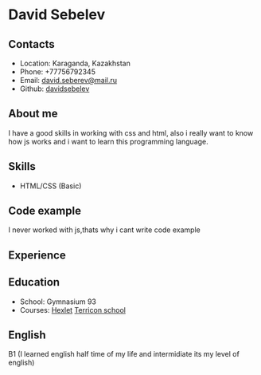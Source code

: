 # David Sebelev
## **Contacts**
- Location: Karaganda, Kazakhstan
- Phone: +77756792345
- Email: david.seberev@mail.ru
- Github: [davidsebelev](https://github.com/davidsebelev)
## **About me**
I have a good skills in working with css and html, also i really want to know how js works and i want to learn this programming language.
## **Skills**
- HTML/CSS (Basic)
## **Code example**
I never worked with js,thats why i cant write code example
## **Experience**

## **Education**
- School: Gymnasium 93
- Courses: 
[Hexlet](https://ru.hexlet.io/courses/layout-designer-basics/lessons/devtools/theory_unit)
[Terricon school](https://terriconschool.kz/ru/frontend)
## **English**
B1 (I learned english half time of my life and intermidiate its my level of english)

